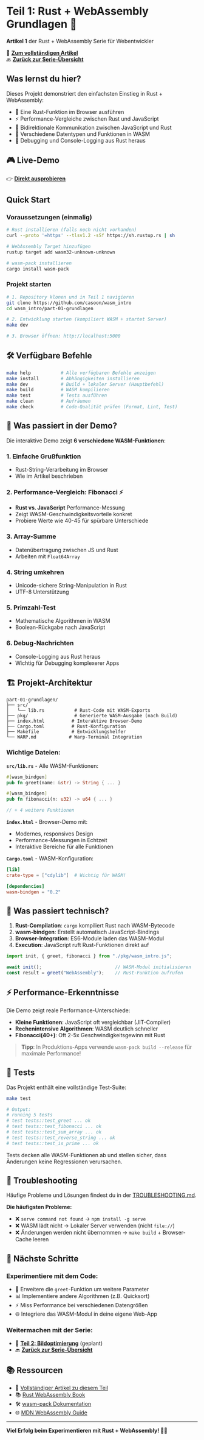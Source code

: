 # Teil 1: Rust + WebAssembly Grundlagen 🚀

**Artikel 1** der Rust + WebAssembly Serie für Webentwickler

📖 **[Zum vollständigen Artikel](https://jseidel.io/insights/rust-webassembly-einstieg-webentwickler)**  
🔙 **[Zurück zur Serie-Übersicht](../README.md)**

## Was lernst du hier?

Dieses Projekt demonstriert den einfachsten Einstieg in Rust + WebAssembly:
- 🎯 Eine Rust-Funktion im Browser ausführen
- ⚡ Performance-Vergleiche zwischen Rust und JavaScript
- 🔢 Bidirektionale Kommunikation zwischen JavaScript und Rust
- 🧮 Verschiedene Datentypen und Funktionen in WASM
- 🐛 Debugging und Console-Logging aus Rust heraus

## 🎮 Live-Demo

👉 **[Direkt ausprobieren](https://casoon.github.io/wasm_intro/part-01-grundlagen/)**

## Quick Start

### Voraussetzungen (einmalig)
```bash
# Rust installieren (falls noch nicht vorhanden)
curl --proto '=https' --tlsv1.2 -sSf https://sh.rustup.rs | sh

# WebAssembly Target hinzufügen
rustup target add wasm32-unknown-unknown

# wasm-pack installieren
cargo install wasm-pack
```

### Projekt starten
```bash
# 1. Repository klonen und in Teil 1 navigieren
git clone https://github.com/casoon/wasm_intro
cd wasm_intro/part-01-grundlagen

# 2. Entwicklung starten (kompiliert WASM + startet Server)
make dev

# 3. Browser öffnen: http://localhost:5000
```

## 🛠️ Verfügbare Befehle

```bash
make help           # Alle verfügbaren Befehle anzeigen
make install        # Abhängigkeiten installieren  
make dev            # Build + lokaler Server (Hauptbefehl)
make build          # WASM kompilieren
make test           # Tests ausführen
make clean          # Aufräumen
make check          # Code-Qualität prüfen (Format, Lint, Test)
```

## 🧪 Was passiert in der Demo?

Die interaktive Demo zeigt **6 verschiedene WASM-Funktionen**:

### 1. **Einfache Grußfunktion**
- Rust-String-Verarbeitung im Browser
- Wie im Artikel beschrieben

### 2. **Performance-Vergleich: Fibonacci** ⚡
- **Rust vs. JavaScript** Performance-Messung
- Zeigt WASM-Geschwindigkeitsvorteile konkret
- Probiere Werte wie 40-45 für spürbare Unterschiede

### 3. **Array-Summe**
- Datenübertragung zwischen JS und Rust
- Arbeiten mit `Float64Array`

### 4. **String umkehren**
- Unicode-sichere String-Manipulation in Rust
- UTF-8 Unterstützung

### 5. **Primzahl-Test**
- Mathematische Algorithmen in WASM
- Boolean-Rückgabe nach JavaScript

### 6. **Debug-Nachrichten**
- Console-Logging aus Rust heraus
- Wichtig für Debugging komplexerer Apps

## 🏗️ Projekt-Architektur

```
part-01-grundlagen/
├── src/
│   └── lib.rs           # Rust-Code mit WASM-Exports
├── pkg/                 # Generierte WASM-Ausgabe (nach Build)
├── index.html          # Interaktive Browser-Demo
├── Cargo.toml          # Rust-Konfiguration
├── Makefile            # Entwicklungshelfer
└── WARP.md            # Warp-Terminal Integration
```

### Wichtige Dateien:

**`src/lib.rs`** - Alle WASM-Funktionen:
```rust
#[wasm_bindgen]
pub fn greet(name: &str) -> String { ... }

#[wasm_bindgen] 
pub fn fibonacci(n: u32) -> u64 { ... }

// + 4 weitere Funktionen
```

**`index.html`** - Browser-Demo mit:
- Modernes, responsives Design
- Performance-Messungen in Echtzeit
- Interaktive Bereiche für alle Funktionen

**`Cargo.toml`** - WASM-Konfiguration:
```toml
[lib]
crate-type = ["cdylib"]  # Wichtig für WASM!

[dependencies]
wasm-bindgen = "0.2"
```

## 🔬 Was passiert technisch?

1. **Rust-Compilation**: `cargo` kompiliert Rust nach WASM-Bytecode
2. **wasm-bindgen**: Erstellt automatisch JavaScript-Bindings
3. **Browser-Integration**: ES6-Module laden das WASM-Modul
4. **Execution**: JavaScript ruft Rust-Funktionen direkt auf

```javascript
import init, { greet, fibonacci } from "./pkg/wasm_intro.js";

await init();                           // WASM-Modul initialisieren
const result = greet("WebAssembly");    // Rust-Funktion aufrufen
```

## ⚡ Performance-Erkenntnisse

Die Demo zeigt reale Performance-Unterschiede:
- **Kleine Funktionen**: JavaScript oft vergleichbar (JIT-Compiler)
- **Rechenintensive Algorithmen**: WASM deutlich schneller
- **Fibonacci(40+)**: Oft 2-5x Geschwindigkeitsgewinn mit Rust

> **Tipp**: In Produktions-Apps verwende `wasm-pack build --release` für maximale Performance!

## 🧪 Tests

Das Projekt enthält eine vollständige Test-Suite:

```bash
make test

# Output:
# running 5 tests
# test tests::test_greet ... ok
# test tests::test_fibonacci ... ok  
# test tests::test_sum_array ... ok
# test tests::test_reverse_string ... ok
# test tests::test_is_prime ... ok
```

Tests decken alle WASM-Funktionen ab und stellen sicher, dass Änderungen keine Regressionen verursachen.

## 🔧 Troubleshooting

Häufige Probleme und Lösungen findest du in der [TROUBLESHOOTING.md](../TROUBLESHOOTING.md).

**Die häufigsten Probleme:**
- ❌ `serve command not found` → `npm install -g serve`
- ❌ WASM lädt nicht → Lokaler Server verwenden (nicht `file://`)
- ❌ Änderungen werden nicht übernommen → `make build` + Browser-Cache leeren

## 🎯 Nächste Schritte

### Experimentiere mit dem Code:
- 🔧 Erweitere die `greet`-Funktion um weitere Parameter
- 📊 Implementiere andere Algorithmen (z.B. Quicksort)
- ⚡ Miss Performance bei verschiedenen Datengrößen
- 🌐 Integriere das WASM-Modul in deine eigene Web-App

### Weitermachen mit der Serie:
- 📖 **[Teil 2: Bildoptimierung](../part-02-bildoptimierung/)** (geplant)
- 🔙 **[Zurück zur Serie-Übersicht](../README.md)**

## 📚 Ressourcen

- 📄 [Vollständiger Artikel zu diesem Teil](https://jseidel.io/insights/rust-webassembly-einstieg-webentwickler)
- 📚 [Rust WebAssembly Book](https://rustwasm.github.io/docs/book/)
- 🛠️ [wasm-pack Dokumentation](https://rustwasm.github.io/wasm-pack/)
- 🌐 [MDN WebAssembly Guide](https://developer.mozilla.org/en-US/docs/WebAssembly)

---

**Viel Erfolg beim Experimentieren mit Rust + WebAssembly! 🦀✨**